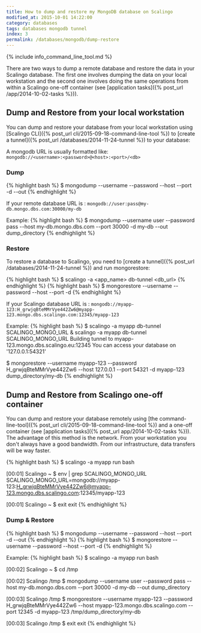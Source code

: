 ```yaml
---
title: How to dump and restore my MongoDB database on Scalingo
modified_at: 2015-10-01 14:22:00
category: databases
tags: databases mongodb tunnel
index: 3
permalink: /databases/mongodb/dump-restore
---
```


{% include info_command_line_tool.md %}

There are two ways to dump a remote database and restore the data in your Scalingo database. The first one involves dumping the data on your local workstation and the second one involves doing the same operations from within a Scalingo one-off container (see [application tasks]({% post_url /app/2014-10-02-tasks %})).

## Dump and Restore from your local workstation

You can dump and restore your database from your local workstation using [Scalingo CLI]({% post_url cli/2015-09-18-command-line-tool %}) to [create a tunnel]({% post_url /databases/2014-11-24-tunnel %}) to your database:

A mongodb URL is usually formatted like: <br>
`mongodb://<username>:<password>@<host>:<port>/<db>`

### Dump

{% highlight bash %}
$ mongodump --username <user> --password <pass> --host <host> --port <port> -d <db> --out <directory>
{% endhighlight %}

If your remote database URL is : `mongodb://user:pass@my-db.mongo.dbs.com:30000/my-db`

Example:
{% highlight bash %}
$ mongodump --username user --password pass --host my-db.mongo.dbs.com --port 30000 -d my-db --out dump_directory
{% endhighlight %}

### Restore

To restore a database to Scalingo, you need to [create a tunnel]({% post_url /databases/2014-11-24-tunnel %}) and run mongorestore:

{% highlight bash %}
$ scalingo -a <app_name> db-tunnel <db_url>
{% endhighlight %}
{% highlight bash %}
$ mongorestore --username <user> --password <pass> --host <host> --port <port> -d <db> <directory>
{% endhighlight %}

If your Scalingo database URL is : `mongodb://myapp-123:H_grwjqBteMMrVye442Zw6@myapp-123.mongo.dbs.scalingo.com:12345/myapp-123`

Example:
{% highlight bash %}
$ scalingo -a myapp db-tunnel SCALINGO_MONGO_URL &
scalingo -a myapp db-tunnel SCALINGO_MONGO_URL
Building tunnel to myapp-123.mongo.dbs.scalingo.eu:12345
You can access your database on '127.0.0.1:54321'

$ mongorestore --username myapp-123 --password H_grwjqBteMMrVye442Zw6 --host 127.0.0.1 --port 54321 -d myapp-123 dump_directory/my-db
{% endhighlight %}

## Dump and Restore from Scalingo one-off container

You can dump and restore your database remotely using [the command-line-tool]({% post_url cli/2015-09-18-command-line-tool %}) and a one-off container (see [application tasks]({% post_url app/2014-10-02-tasks %})). The advantage of this method is the network. From your workstation you don't always have a good bandwidth. From our infrastructure, data transfers will be way faster.

{% highlight bash %}
$ scalingo -a myapp run bash

[00:01] Scalingo ~ $ env | grep SCALINGO_MONGO_URL
SCALINGO_MONGO_URL=mongodb://myapp-123:H_grwjqBteMMrVye442Zw6@myapp-123.mongo.dbs.scalingo.com:12345/myapp-123

[00:01] Scalingo ~ $ exit
exit
{% endhighlight %}

### Dump & Restore

{% highlight bash %}
$ mongodump --username <user> --password <pass> --host <host> --port <port> -d <db> --out <directory>
{% endhighlight %}
{% highlight bash %}
$ mongorestore --username <user> --password <pass> --host <host> --port <port> -d <db> <directory>
{% endhighlight %}

Example:
{% highlight bash %}
$ scalingo -a myapp run bash

[00:02] Scalingo ~ $ cd /tmp

[00:02] Scalingo /tmp $ mongodump --username user --password pass --host my-db.mongo.dbs.com --port 30000 -d my-db --out dump_directory

[00:03] Scalingo /tmp $ mongorestore --username myapp-123 --password H_grwjqBteMMrVye442Zw6 --host myapp-123.mongo.dbs.scalingo.com --port 12345 -d myapp-123 /tmp/dump_directory/my-db

[00:03] Scalingo /tmp $ exit
exit
{% endhighlight %}
